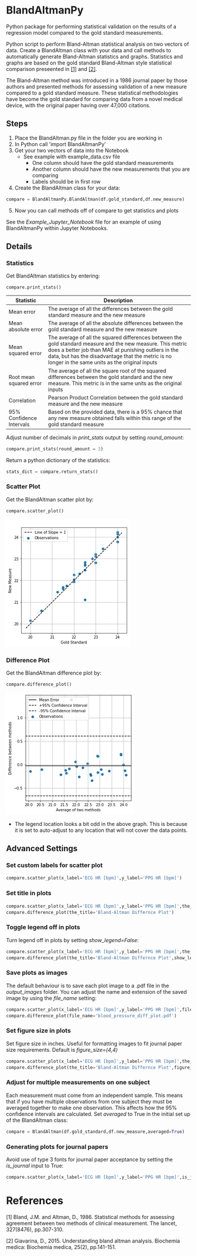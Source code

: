 # BlandAltmanPy
Python package for performing statistical validation on the results of a regression model compared to the gold standard measurements.

Python script to perform Bland-Altman statistical analysis on two vectors of data. Create a BlandAltman class with your data and call methods to automatically generate Bland-Altman statistics and graphs. Statistics and graphs are based on the gold standard Bland-Altman style statistical comparison preseented in [[1]](https://pubmed.ncbi.nlm.nih.gov/2868172/) and [[2]](https://mail.biochemia-medica.com/assets/images/upload/xml_tif/Giavarina_Davide-Understanding_Bland_Altman_analyses.pdf).

The Bland-Altman method was introduced in a 1986 journal paper by those authors and presented methods for assessing validation of a new measure compared to a gold standard measure. These statistical methodologies have become the gold standard for comparing data from a novel medical device, with the original paper having over 47,000 citations.

## Steps
1. Place the BlandAltman.py file in the folder you are working in
2. In Python call 'import BlandAltmanPy'
3. Get your two vectors of data into the Notebook
    - See example with example_data.csv file
      - One column should have the gold standard measurements
      - Another column should have the new measurements that you are comparing
      - Labels should be in first row
4. Create the BlandAltman class for your data:
```python
compare = BlandAltmanPy.BlandAltman(df.gold_standard,df.new_measure)
```
5. Now you can call methods off of compare to get statistics and plots

See the *Example_Jupyter_Notebook* file for an example of using BlandAltmanPy within Jupyter Notebooks.


## Details
### Statistics
Get BlandAltman statistics by entering:
```python
compare.print_stats()
```
|Statistic     |Description                 |
|--------------|----------------------------|
|Mean error    |The average of all the differences between the gold standard measure and the new measure|
|Mean absolute error |The average of all the absolute differences between the gold standard measure and the new measure|
|Mean squared error |The average of all the squared differences between the gold standard measure and the new measure. This metric does a better job than MAE at punishing outliers in the data, but has the disadvantage that the metric is no longer in the same units as the original inputs|
|Root mean squared error | The average of all the square root of the squared differences between the gold standard and the new measure. This metric is in the same units as the original inputs|
|Correlation |Pearson Product Correlation between the gold standard measure and the new measure|
|95% Confidence Intervals |Based on the provided data, there is a 95% chance that any new measure obtained falls within this range of the gold standard  measure|

Adjust number of decimals in *print_stats* output by setting *round_amount*:
```python
compare.print_stats(round_amount = 3)
```

Return a python dictionary of the statistics:
```python
stats_dict = compare.return_stats()
```


### Scatter Plot
Get the BlandAltman scatter plot by:
```python
compare.scatter_plot()
```
![logo](manual/BlandAltman_ScatterPlot.jpg)

### Difference Plot
Get the BlandAltman difference plot by:
```python
compare.difference_plot()
```
![logo](manual/BlandAltman_DifferencePlot.jpg)
- The legend location looks a bit odd in the above graph. This is because it is set to auto-adjust to any location that will not cover the data points.

## Advanced Settings
### Set custom labels for scatter plot
```python
compare.scatter_plot(x_label='ECG HR [bpm]',y_label='PPG HR [bpm]')
```
### Set title in plots
```python
compare.scatter_plot(x_label='ECG HR [bpm]',y_label='PPG HR [bpm]',the_title='HR Comparison')
compare.difference_plot(the_title='Bland-Altman Differnce Plot')
```

### Toggle legend off in plots
Turn legend off in plots by setting *show_legend=False*:
```python
compare.scatter_plot(x_label='ECG HR [bpm]',y_label='PPG HR [bpm]',the_title='HR Comparison',show_legend=False)
compare.difference_plot(the_title='Bland-Altman Differnce Plot',show_legend=False)
```

### Save plots as images
The default behaviour is to save each plot image to a .pdf file in the *output_images* folder. You can adjust the name and extension of the saved image by using the *file_name* setting:
```python
compare.scatter_plot(x_label='ECG HR [bpm]',y_label='PPG HR [bpm]',file_name='HR_Scatter_Compare.jpg')
compare.difference_plot(file_name='blood_pressure_diff_plot.pdf')
```


### Set figure size in plots
Set figure size in inches. Useful for formatting images to fit journal paper size requirements. Default is *figure_size=(4,4)*
```python
compare.scatter_plot(x_label='ECG HR [bpm]',y_label='PPG HR [bpm]',the_title='Heart Rate Comparison',figure_size=(8,8))
compare.difference_plot(the_title='Bland-Altman Differnce Plot',figure_size=(8,8))
```

### Adjust for multiple measurements on one subject
Each measurement must come from an independent sample. This means that if you have multiple observations from one subject they must be averaged together to make one observation. This affects how the 95% confidence intervals are calculated. Set *averaged* to True in the initial set up of the BlandAltman class:

```python
compare = BlandAltman(df.gold_standard,df.new_measure,averaged=True)
```

### Generating plots for journal papers
Avoid use of type 3 fonts for journal paper acceptance by setting the *is_journal* input to True:
```python
compare.scatter_plot(x_label='ECG HR [bpm]',y_label='PPG HR [bpm]',is_journal=True)
```
# References

[1] Bland, J.M. and Altman, D., 1986. Statistical methods for assessing
agreement between two methods of clinical measurement. The lancet,
327(8476), pp.307-310.

[2] Giavarina, D., 2015. Understanding bland altman analysis. Biochemia
medica: Biochemia medica, 25(2), pp.141-151.

